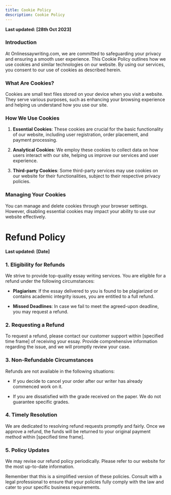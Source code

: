 ```yaml
---
title: Cookie Policy
description: Cookie Policy
---
```


**Last updated: [28th Oct 2023]**

### Introduction

At Onlinessaywriting.com, we are committed to safeguarding your privacy and ensuring a smooth user experience. This Cookie Policy outlines how we use cookies and similar technologies on our website. By using our services, you consent to our use of cookies as described herein.

### What Are Cookies?

Cookies are small text files stored on your device when you visit a website. They serve various purposes, such as enhancing your browsing experience and helping us understand how you use our site.

### How We Use Cookies

1. **Essential Cookies**: These cookies are crucial for the basic functionality of our website, including user registration, order placement, and payment processing.

2. **Analytical Cookies**: We employ these cookies to collect data on how users interact with our site, helping us improve our services and user experience.

3. **Third-party Cookies**: Some third-party services may use cookies on our website for their functionalities, subject to their respective privacy policies.

### Managing Your Cookies

You can manage and delete cookies through your browser settings. However, disabling essential cookies may impact your ability to use our website effectively.

# Refund Policy

**Last updated: [Date]**

### 1. Eligibility for Refunds

We strive to provide top-quality essay writing services. You are eligible for a refund under the following circumstances:

- **Plagiarism**: If the essay delivered to you is found to be plagiarized or contains academic integrity issues, you are entitled to a full refund.

- **Missed Deadlines**: In case we fail to meet the agreed-upon deadline, you may request a refund.

### 2. Requesting a Refund

To request a refund, please contact our customer support within [specified time frame] of receiving your essay. Provide comprehensive information regarding the issue, and we will promptly review your case.

### 3. Non-Refundable Circumstances

Refunds are not available in the following situations:

- If you decide to cancel your order after our writer has already commenced work on it.

- If you are dissatisfied with the grade received on the paper. We do not guarantee specific grades.

### 4. Timely Resolution

We are dedicated to resolving refund requests promptly and fairly. Once we approve a refund, the funds will be returned to your original payment method within [specified time frame].

### 5. Policy Updates

We may revise our refund policy periodically. Please refer to our website for the most up-to-date information.

Remember that this is a simplified version of these policies. Consult with a legal professional to ensure that your policies fully comply with the law and cater to your specific business requirements.
